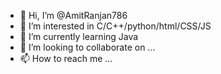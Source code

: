 - 👋 Hi, I’m @AmitRanjan786
- 👀 I’m interested in C/C++/python/html/CSS/JS
- 🌱 I’m currently learning Java
- 💞️ I’m looking to collaborate on ...
- 📫 How to reach me ...

<!---
AmitRanjan786/AmitRanjan786 is a ✨ special ✨ repository because its `README.md` (this file) appears on your GitHub profile.
You can click the Preview link to take a look at your changes.
--->
